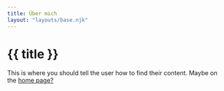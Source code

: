 ```yaml
---
title: Über mich
layout: "layouts/base.njk"
---
```


<html lang="en">
  <head>
    <meta charset="utf-8">
    <meta name="viewport" content="width=device-width, initial-scale=1.0">
    <title>{{ title }}</title>
  </head>
  <body>
    <h1>{{ title }}</h1>
    <p>This is where you should tell the user how to find their content. Maybe on the <a href="/">home page?</a></p>
  </body>
</html>

